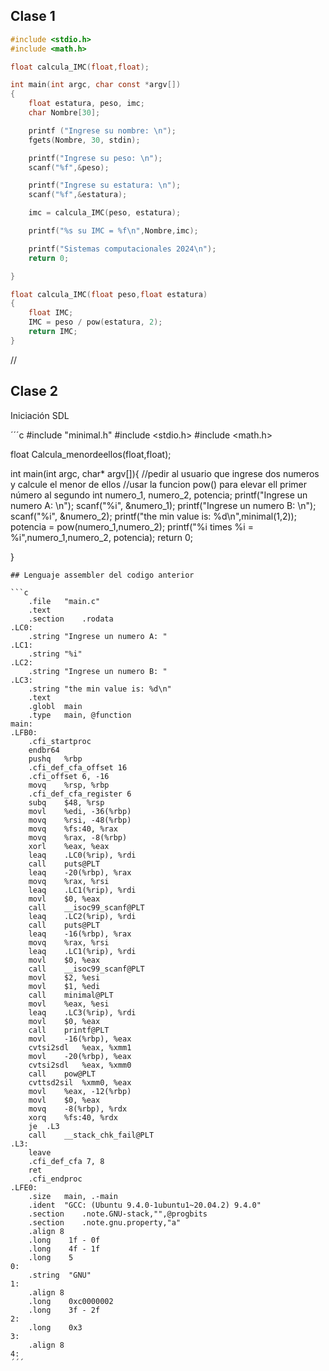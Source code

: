 ## Clase 1 

```c
#include <stdio.h>
#include <math.h>

float calcula_IMC(float,float);

int main(int argc, char const *argv[])
{
    float estatura, peso, imc;
    char Nombre[30];

    printf ("Ingrese su nombre: \n");
    fgets(Nombre, 30, stdin);

    printf("Ingrese su peso: \n");
    scanf("%f",&peso);

    printf("Ingrese su estatura: \n");
    scanf("%f",&estatura);

    imc = calcula_IMC(peso, estatura);

    printf("%s su IMC = %f\n",Nombre,imc);

    printf("Sistemas computacionales 2024\n");
    return 0;

}

float calcula_IMC(float peso,float estatura)
{
    float IMC;
    IMC = peso / pow(estatura, 2);
    return IMC;
}
```
//
## Clase 2
Iniciación SDL

´´´c
#include "minimal.h"
#include <stdio.h>
#include <math.h>

float Calcula_menordeellos(float,float);

int main(int argc, char* argv[]){
    //pedir al usuario que ingrese dos numeros y calcule el menor de ellos
    //usar la funcion pow() para elevar ell primer número al segundo
    int numero_1, numero_2, potencia;
    printf("Ingrese un numero A: \n");
    scanf("%i", &numero_1);
    printf("Ingrese un numero B: \n");
    scanf("%i", &numero_2);
    printf("the min value is: %d\n",minimal(1,2));
    potencia = pow(numero_1,numero_2);
    printf("%i times %i = %i",numero_1,numero_2, potencia);
    return 0;

}
```
## Lenguaje assembler del codigo anterior

```c
	.file	"main.c"
	.text
	.section	.rodata
.LC0:
	.string	"Ingrese un numero A: "
.LC1:
	.string	"%i"
.LC2:
	.string	"Ingrese un numero B: "
.LC3:
	.string	"the min value is: %d\n"
	.text
	.globl	main
	.type	main, @function
main:
.LFB0:
	.cfi_startproc
	endbr64
	pushq	%rbp
	.cfi_def_cfa_offset 16
	.cfi_offset 6, -16
	movq	%rsp, %rbp
	.cfi_def_cfa_register 6
	subq	$48, %rsp
	movl	%edi, -36(%rbp)
	movq	%rsi, -48(%rbp)
	movq	%fs:40, %rax
	movq	%rax, -8(%rbp)
	xorl	%eax, %eax
	leaq	.LC0(%rip), %rdi
	call	puts@PLT
	leaq	-20(%rbp), %rax
	movq	%rax, %rsi
	leaq	.LC1(%rip), %rdi
	movl	$0, %eax
	call	__isoc99_scanf@PLT
	leaq	.LC2(%rip), %rdi
	call	puts@PLT
	leaq	-16(%rbp), %rax
	movq	%rax, %rsi
	leaq	.LC1(%rip), %rdi
	movl	$0, %eax
	call	__isoc99_scanf@PLT
	movl	$2, %esi
	movl	$1, %edi
	call	minimal@PLT
	movl	%eax, %esi
	leaq	.LC3(%rip), %rdi
	movl	$0, %eax
	call	printf@PLT
	movl	-16(%rbp), %eax
	cvtsi2sdl	%eax, %xmm1
	movl	-20(%rbp), %eax
	cvtsi2sdl	%eax, %xmm0
	call	pow@PLT
	cvttsd2sil	%xmm0, %eax
	movl	%eax, -12(%rbp)
	movl	$0, %eax
	movq	-8(%rbp), %rdx
	xorq	%fs:40, %rdx
	je	.L3
	call	__stack_chk_fail@PLT
.L3:
	leave
	.cfi_def_cfa 7, 8
	ret
	.cfi_endproc
.LFE0:
	.size	main, .-main
	.ident	"GCC: (Ubuntu 9.4.0-1ubuntu1~20.04.2) 9.4.0"
	.section	.note.GNU-stack,"",@progbits
	.section	.note.gnu.property,"a"
	.align 8
	.long	 1f - 0f
	.long	 4f - 1f
	.long	 5
0:
	.string	 "GNU"
1:
	.align 8
	.long	 0xc0000002
	.long	 3f - 2f
2:
	.long	 0x3
3:
	.align 8
4:
´´´
